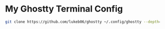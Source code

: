 # My Ghostty Terminal Config

```bash
git clone https://github.com/lukeb06/ghostty ~/.config/ghostty --depth=1
```
